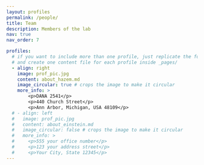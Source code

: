 ```yaml
---
layout: profiles
permalink: /people/
title: Team
description: Members of the lab
nav: true
nav_order: 7

profiles:
  # if you want to include more than one profile, just replicate the following block
  # and create one content file for each profile inside _pages/
  - align: right
    image: prof_pic.jpg
    content: about_hazem.md
    image_circular: true # crops the image to make it circular
    more_info: >
        <p>DANA 2541</p>
        <p>440 Church Street</p>
        <p>Ann Arbor, Michigan, USA 48109</p>
  # - align: left
  #   image: prof_pic.jpg
  #   content: about_einstein.md
  #   image_circular: false # crops the image to make it circular
  #   more_info: >
  #     <p>555 your office number</p>
  #     <p>123 your address street</p>
  #     <p>Your City, State 12345</p>
---
```

